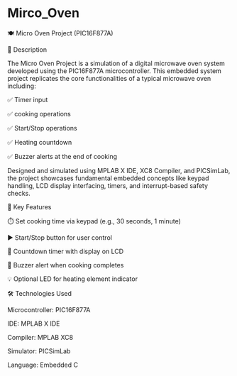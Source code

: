 # Mirco_Oven

🍽️ Micro Oven Project (PIC16F877A)

📝 Description

The Micro Oven Project is a simulation of a digital microwave oven system developed using the PIC16F877A microcontroller. This embedded system project replicates the core functionalities of a typical microwave oven including:

✅ Timer input

✅ cooking operations

✅ Start/Stop operations

✅ Heating countdown

✅ Buzzer alerts at the end of cooking

Designed and simulated using MPLAB X IDE, XC8 Compiler, and PICSimLab, the project showcases fundamental embedded concepts like keypad handling, LCD display interfacing, timers, and interrupt-based safety checks.

🔧 Key Features

⏱️ Set cooking time via keypad (e.g., 30 seconds, 1 minute)

▶️ Start/Stop button for user control

🔄 Countdown timer with display on LCD

🔔 Buzzer alert when cooking completes

💡 Optional LED for heating element indicator

🛠 Technologies Used

Microcontroller: PIC16F877A

IDE: MPLAB X IDE

Compiler: MPLAB XC8

Simulator: PICSimLab

Language: Embedded C
